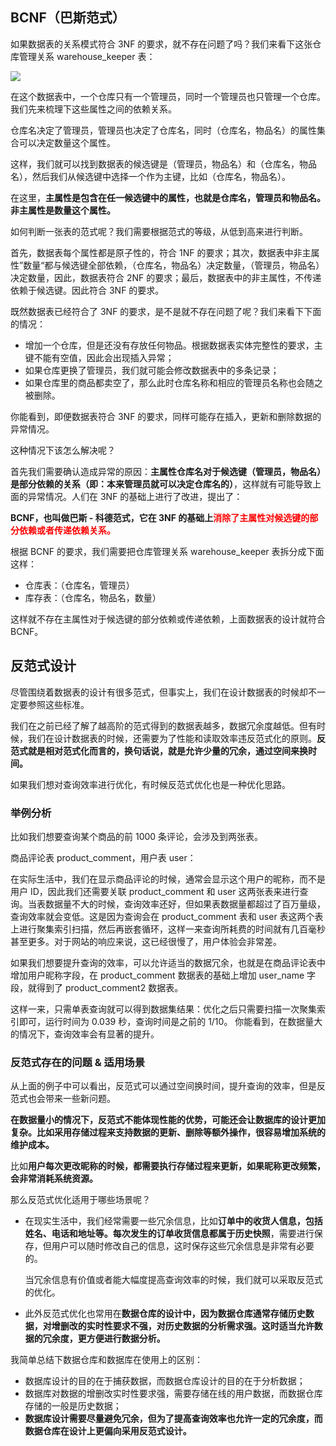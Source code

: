 ## BCNF（巴斯范式）

如果数据表的关系模式符合 3NF 的要求，就不存在问题了吗？我们来看下这张仓库管理关系 warehouse_keeper 表：

![](D:\Work\TyporaNotes\note\Sql\Mysql\SQL必知必会\pict\22-1.jpg)

在这个数据表中，一个仓库只有一个管理员，同时一个管理员也只管理一个仓库。我们先来梳理下这些属性之间的依赖关系。

仓库名决定了管理员，管理员也决定了仓库名，同时（仓库名，物品名）的属性集合可以决定数量这个属性。

这样，我们就可以找到数据表的候选键是（管理员，物品名）和（仓库名，物品名），然后我们从候选键中选择一个作为主键，比如（仓库名，物品名）。

在这里，**主属性是包含在任一候选键中的属性，也就是仓库名，管理员和物品名。非主属性是数量这个属性。**

如何判断一张表的范式呢？我们需要根据范式的等级，从低到高来进行判断。

首先，数据表每个属性都是原子性的，符合 1NF 的要求；其次，数据表中非主属性”数量“都与候选键全部依赖，（仓库名，物品名）决定数量，（管理员，物品名）决定数量，因此，数据表符合 2NF 的要求；最后，数据表中的非主属性，不传递依赖于候选键。因此符合 3NF 的要求。

既然数据表已经符合了 3NF 的要求，是不是就不存在问题了呢？我们来看下下面的情况：

* 增加一个仓库，但是还没有存放任何物品。根据数据表实体完整性的要求，主键不能有空值，因此会出现插入异常；
* 如果仓库更换了管理员，我们就可能会修改数据表中的多条记录；
* 如果仓库里的商品都卖空了，那么此时仓库名称和相应的管理员名称也会随之被删除。

你能看到，即便数据表符合 3NF 的要求，同样可能存在插入，更新和删除数据的异常情况。

这种情况下该怎么解决呢？

首先我们需要确认造成异常的原因：**主属性仓库名对于候选键（管理员，物品名）是部分依赖的关系（即：本来管理员就可以决定仓库名的）**，这样就有可能导致上面的异常情况。人们在 3NF 的基础上进行了改进，提出了：

**BCNF，也叫做巴斯 - 科德范式，它在 3NF 的基础上<font color=red>消除了主属性对候选键的部分依赖或者传递依赖关系。</font>**

根据 BCNF 的要求，我们需要把仓库管理关系 warehouse_keeper 表拆分成下面这样：

* 仓库表：（仓库名，管理员）
* 库存表：（仓库名，物品名，数量）

这样就不存在主属性对于候选键的部分依赖或传递依赖，上面数据表的设计就符合 BCNF。

## 反范式设计

尽管围绕着数据表的设计有很多范式，但事实上，我们在设计数据表的时候却不一定要参照这些标准。

我们在之前已经了解了越高阶的范式得到的数据表越多，数据冗余度越低。但有时候，我们在设计数据表的时候，还需要为了性能和读取效率违反范式化的原则。**反范式就是相对范式化而言的，换句话说，就是允许少量的冗余，通过空间来换时间。**

如果我们想对查询效率进行优化，有时候反范式优化也是一种优化思路。

### 举例分析

比如我们想要查询某个商品的前 1000 条评论，会涉及到两张表。

商品评论表 product_comment，用户表 user：

在实际生活中，我们在显示商品评论的时候，通常会显示这个用户的昵称，而不是用户 ID，因此我们还需要关联 product_comment 和 user 这两张表来进行查询。当表数据量不大的时候，查询效率还好，但如果表数据量都超过了百万量级，查询效率就会变低。这是因为查询会在 product_comment 表和 user 表这两个表上进行聚集索引扫描，然后再嵌套循环，这样一来查询所耗费的时间就有几百毫秒甚至更多。对于网站的响应来说，这已经很慢了，用户体验会非常差。

如果我们想要提升查询的效率，可以允许适当的数据冗余，也就是在商品评论表中增加用户昵称字段，在 product_comment 数据表的基础上增加 user_name 字段，就得到了 product_comment2 数据表。

这样一来，只需单表查询就可以得到数据集结果：优化之后只需要扫描一次聚集索引即可，运行时间为 0.039 秒，查询时间是之前的 1/10。  你能看到，在数据量大的情况下，查询效率会有显著的提升。

### 反范式存在的问题 & 适用场景

从上面的例子中可以看出，反范式可以通过空间换时间，提升查询的效率，但是反范式也会带来一些新问题。

**在数据量小的情况下，反范式不能体现性能的优势，可能还会让数据库的设计更加复杂。比如采用存储过程来支持数据的更新、删除等额外操作，很容易增加系统的维护成本。**

比如**用户每次更改昵称的时候，都需要执行存储过程来更新，如果昵称更改频繁，会非常消耗系统资源。**

那么反范式优化适用于哪些场景呢？

* 在现实生活中，我们经常需要一些冗余信息，比如**订单中的收货人信息，包括姓名、电话和地址等。每次发生的订单收货信息都属于历史快照**，需要进行保存，但用户可以随时修改自己的信息，这时保存这些冗余信息是非常有必要的。

  当冗余信息有价值或者能大幅度提高查询效率的时候，我们就可以采取反范式的优化。

* 此外反范式优化也常用在**数据仓库的设计中，因为数据仓库通常存储历史数据，对增删改的实时性要求不强，对历史数据的分析需求强。这时适当允许数据的冗余度，更方便进行数据分析。**

我简单总结下数据仓库和数据库在使用上的区别：

* 数据库设计的目的在于捕获数据，而数据仓库设计的目的在于分析数据；
* 数据库对数据的增删改实时性要求强，需要存储在线的用户数据，而数据仓库存储的一般是历史数据；
* **数据库设计需要尽量避免冗余，但为了提高查询效率也允许一定的冗余度，而数据仓库在设计上更偏向采用反范式设计。**

